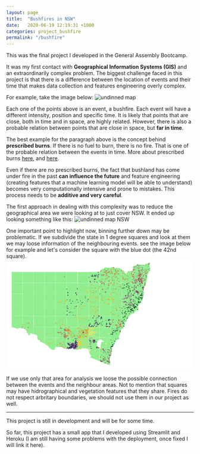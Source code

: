 ```yaml
---
layout: page
title:  "Bushfires in NSW"
date:   2020-06-19 12:19:31 +1000
categories: project_bushfire
permalink: "/bushfire"
---
```

This was the final project I developed in the General Assembly Bootcamp.

It was my first contact with **Geographical Information Systems (GIS)** and an extraordinarily complex problem. The biggest challenge faced in this project is that there is a difference between the location of events and their time that makes data collection and features engineering overly complex.

For example, take the image below:
![undinned map](portfolio/assets/bushfire/2019.gif)

Each one of the points above is an event, a bushfire. Each event will have a different intensity, position and specific time. It is likely that points that are close, both in time and in space, are highly related. However, there is also a probable relation between points that are close in space, but **far in time**.

The best example for the paragraph above is the concept behind **prescribed burns**. If there is no fuel to burn, there is no fire. That is one of the probable relation between the events in time. More about prescribed burns [here](https://www.aph.gov.au/About_Parliament/Parliamentary_Departments/Parliamentary_Library/Publications_Archive/CIB/cib0203/03Cib08), and [here](https://www.smh.com.au/national/reality-check-there-are-limits-to-fighting-fire-with-fire-20191113-p53ac0.html).

Even if there are no prescribed burns, the fact that bushland has come under fire in the past **can influence the future** and feature engineering (creating features that a machine learning model will be able to understand) becomes very computationally intensive and prone to mistakes. This process needs to be **additive and very careful**.

The first approach in dealing with this complexity was to reduce the geographical area we were looking at to just cover NSW. It ended up looking something like this:
![undinned map NSW](./assets/bushfire/december.gif)

One important point to highlight now, binning further down may be problematic. If we subdivide the state in 1 degree squares and look at them we may loose information of the neighbouring events.
see the image below for example and let's consider the square with the blue dot (the 42nd square).
![binned nsw](./assets/bushfire/binned_nsw.png)

If we use only that area for analysis we loose the possible connection between the events and the neighbour areas. Not to mention that squares may have hidrographical and vegetation features that they share. Fires do not respect arbritary boundaries, we should not use them in our project as well.

---

This project is still in development and will be for some time.

So far, this project has a small app that I developed using Streamlit and Heroku (I am still having some problems with the deployment, once fixed I will link it here).

<!-- The best visualization for the project is using a density map, looking like the one below, but interactive:
![bushfire density map above](/assets/bushfire/above.jpg)

![bushfire density map angle](/assets/bushfire/angle.jpg) -->

